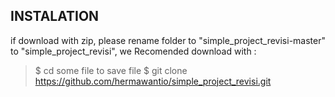 ## INSTALATION

if download with zip, please rename folder to "simple_project_revisi-master" to "simple_project_revisi", we Recomended download with :
> $ cd some file to save file
> $ git clone https://github.com/hermawantio/simple_project_revisi.git

